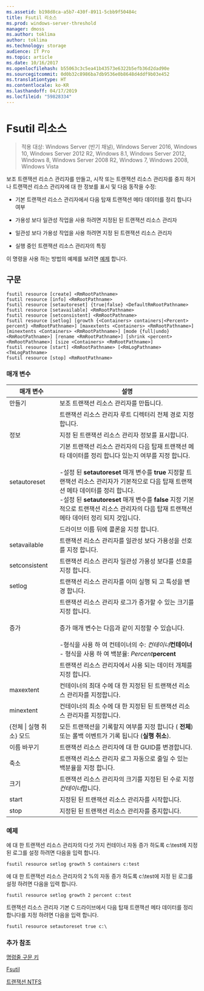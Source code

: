 ```yaml
---
ms.assetid: b198d8ca-a5b7-430f-8911-5cbb9f50484c
title: Fsutil 리소스
ms.prod: windows-server-threshold
manager: dmoss
ms.author: toklima
author: toklima
ms.technology: storage
audience: IT Pro
ms.topic: article
ms.date: 10/16/2017
ms.openlocfilehash: b55063c3c5ea41b43573e6322b5efb36d2dad90e
ms.sourcegitcommit: 0d0b32c8986ba7db9536e0b8648d4ddf9b03e452
ms.translationtype: HT
ms.contentlocale: ko-KR
ms.lasthandoff: 04/17/2019
ms.locfileid: "59828334"
---
```

# <a name="fsutil-resource"></a>Fsutil 리소스
>적용 대상: Windows Server (반기 채널), Windows Server 2016, Windows 10, Windows Server 2012 R2, Windows 8.1, Windows Server 2012, Windows 8, Windows Server 2008 R2, Windows 7, Windows 2008, Windows Vista

보조 트랜잭션 리소스 관리자를 만들고, 시작 또는 트랜잭션 리소스 관리자를 중지 하거나 트랜잭션 리소스 관리자에 대 한 정보를 표시 및 다음 동작을 수정:

-   기본 트랜잭션 리소스 관리자에서 다음 탑재 트랜잭션 메타 데이터를 정리 합니다 여부

-   가용성 보다 일관성 작업을 사용 하려면 지정된 된 트랜잭션 리소스 관리자

-   일관성 보다 가용성 작업을 사용 하려면 지정 된 트랜잭션 리소스 관리자

-   실행 중인 트랜잭션 리소스 관리자의 특징

이 명령을 사용 하는 방법의 예제를 보려면 [예제](#BKMK_examples) 합니다.

## <a name="syntax"></a>구문

```
fsutil resource [create] <RmRootPathname>
fsutil resource [info] <RmRootPathname>
fsutil resource [setautoreset] {true|false} <DefaultRmRootPathname>
fsutil resource [setavailable] <RmRootPathname>
fsutil resource [setconsistent] <RmRootPathname>
fsutil resource [setlog] [growth {<Containers> containers|<Percent> percent} <RmRootPathname>] [maxextents <Containers> <RmRootPathname>] [minextents <Containers> <RmRootPathname>] [mode {full|undo} <RmRootPathname>] [rename <RmRootPathname>] [shrink <percent> <RmRootPathname>] [size <Containers> <RmRootPathname>]
fsutil resource [start] <RmRootPathname> [<RmLogPathname> <TmLogPathname>
fsutil resource [stop] <RmRootPathname>

```

### <a name="parameters"></a>매개 변수

|매개 변수|설명|
|-------------|---------------|
|만들기|보조 트랜잭션 리소스 관리자를 만듭니다.|
|<RmRootPathname>|트랜잭션 리소스 관리자 루트 디렉터리 전체 경로 지정합니다.|
|정보|지정 된 트랜잭션 리소스 관리자 정보를 표시합니다.|
|setautoreset|기본 트랜잭션 리소스 관리자의 다음 탑재 트랜잭션 메타 데이터를 정리 합니다 있는지 여부를 지정 합니다.<br /><br />-설정 된 **setautoreset** 매개 변수를 **true** 지정할 트랜잭션 리소스 관리자가 기본적으로 다음 탑재 트랜잭션 메타 데이터를 정리 합니다.<br />-설정 된 **setautoreset** 매개 변수를 **false** 지정 기본적으로 트랜잭션 리소스 관리자의 다음 탑재 트랜잭션 메타 데이터 정리 되지 것입니다.|
|<DefaultRmRootPathname>|드라이브 이름 뒤에 콜론을 지정 합니다.|
|setavailable|트랜잭션 리소스 관리자를 일관성 보다 가용성을 선호를 지정 합니다.|
|setconsistent|트랜잭션 리소스 관리자 일관성 가용성 보다를 선호를 지정 합니다.|
|setlog|트랜잭션 리소스 관리자를 이미 실행 되 고 특성을 변경 합니다.|
|증가|트랜잭션 리소스 관리자 로그가 증가할 수 있는 크기를 지정 합니다.<br /><br />증가 매개 변수는 다음과 같이 지정할 수 있습니다.<br /><br />-형식을 사용 하 여 컨테이너의 수: *컨테이너***컨테이너**<br />-   형식을 사용 하 여 백분율: *Percent***percent**|
|<containers>|트랜잭션 리소스 관리자에서 사용 되는 데이터 개체를 지정 합니다.|
|maxextent|컨테이너의 최대 수에 대 한 지정된 된 트랜잭션 리소스 관리자를 지정합니다.|
|minextent|컨테이너의 최소 수에 대 한 지정된 된 트랜잭션 리소스 관리자를 지정합니다.|
|{전체 &#124; 실행 취소} 모드|모든 트랜잭션을 기록할지 여부를 지정 합니다 ( **전체**) 또는 롤백 이벤트가 기록 됩니다 (**실행 취소**).|
|이름 바꾸기|트랜잭션 리소스 관리자에 대 한 GUID를 변경합니다.|
|축소|트랜잭션 리소스 관리자 로그 자동으로 줄일 수 있는 백분율을 지정 합니다.|
|크기|트랜잭션 리소스 관리자의 크기를 지정된 된 수로 지정 *컨테이너*합니다.|
|start|지정된 된 트랜잭션 리소스 관리자를 시작합니다.|
|stop|지정된 된 트랜잭션 리소스 관리자를 중지합니다.|

### <a name="BKMK_examples"></a>예제
에 대 한 트랜잭션 리소스 관리자의 다섯 가지 컨테이너 자동 증가 하도록 c:\test에 지정 된 로그를 설정 하려면 다음을 입력 합니다.

```
fsutil resource setlog growth 5 containers c:test
```

에 대 한 트랜잭션 리소스 관리자의 2 %의 자동 증가 하도록 c:\test에 지정 된 로그를 설정 하려면 다음을 입력 합니다.

```
fsutil resource setlog growth 2 percent c:test
```

트랜잭션 리소스 관리자 기본 C 드라이브에서 다음 탑재 트랜잭션 메타 데이터를 정리 합니다를 지정 하려면 다음을 입력 합니다.

```
fsutil resource setautoreset true c:\  
```

### <a name="additional-references"></a>추가 참조
[명령줄 구문 키](Command-Line-Syntax-Key.md)

[Fsutil](Fsutil.md)

[트랜잭션 NTFS](https://go.microsoft.com/fwlink/?LinkID=165402)


